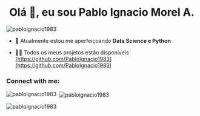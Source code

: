 <h1 align="center">Olá 👋, eu sou Pablo Ignacio Morel A.</h1>
<p align="left"> <img src="https://komarev.com/ghpvc/?username=pabloignacio1983&label=Profile%20views&color=0e75b6&style=flat-square" alt="pabloignacio1983" /> </p>

- 🌱 Atualmente estou me aperfeiçoando **Data Science e Python**

- 👨‍💻 Todos os meus projetos estão disponíveis [https://github.com/PabloIgnacio1983](https://github.com/PabloIgnacio1983)

<h3 align="left">Connect with me:</h3>
<p align="left">
</p>

<p><img align="left" src="https://github-readme-stats.vercel.app/api/top-langs?username=pabloignacio1983&show_icons=true&theme=merko&title_color=11cfaf&text_color=ffffff&locale=en&layout=compact" alt="pabloignacio1983" /></p>

<p>&nbsp;<img align="center" src="https://github-readme-stats.vercel.app/api?username=pabloignacio1983&show_icons=true&theme=merko&title_color=0ccfaf&text_color=ffffff&locale=en" alt="pabloignacio1983" /></p>

<p><img align="center" src="https://github-readme-streak-stats.herokuapp.com/?user=pabloignacio1983&theme=dark" alt="pabloignacio1983" /></p>



